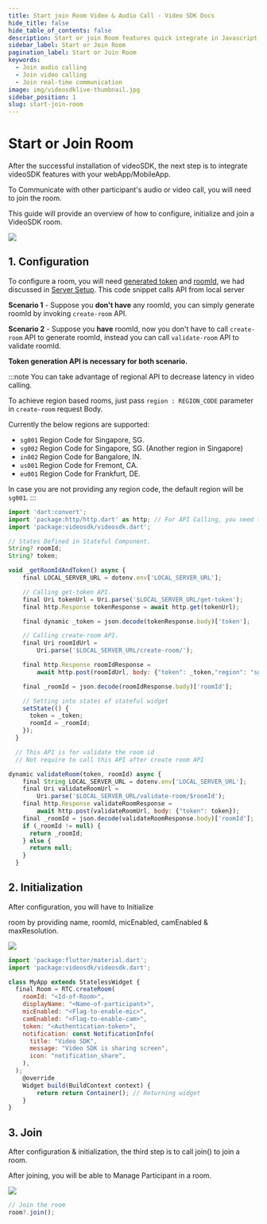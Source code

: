 ```yaml
---
title: Start join Room Video & Audio Call - Video SDK Docs
hide_title: false
hide_table_of_contents: false
description: Start or join Room features quick integrate in Javascript, React JS, Android, IOS, React Native, Flutter with Video SDK to add live video & audio conferencing to your applications.
sidebar_label: Start or Join Room
pagination_label: Start or Join Room
keywords:
  - Join audio calling
  - Join video calling
  - Join real-time communication
image: img/videosdklive-thumbnail.jpg
sidebar_position: 1
slug: start-join-room
---
```


# Start or Join Room

<div style={{display:'flex',flexDirection:'row',alignItems:'stretch',}}>
<div style={{}}>
<p>
After the successful installation of videoSDK, the next step is to integrate videoSDK features with your webApp/MobileApp.</p>

<p>To Communicate with other participant's audio or video call, you will need to join the room.</p>

<p>This guide will provide an overview of how to configure, initialize and join a VideoSDK room.</p>

</div>
<div>
<img src="/img/gif/new-meeting.gif"/>
</div>

</div>

## 1. Configuration

To configure a room, you will need [generated token](/flutter/guide/video-and-audio-calling-api-sdk/server-setup#generate-accees-token-and-integrate-other-apis) and [roomId](/api-reference/v1/realtime-communication/create-join-room#create-room), we had discussed in [Server Setup](/flutter/guide/video-and-audio-calling-api-sdk/server-setup).
This code snippet calls API from local server

**Scenario 1** - Suppose you **don't have** any roomId, you can simply generate roomId by invoking `create-room` API.

**Scenario 2** - Suppose you **have** roomId, now you don't have to call `create-room` API to generate roomId, instead you can call `validate-room` API to validate roomId.

**Token generation API is necessary for both scenario.**

:::note
You can take advantage of regional API to decrease latency in video calling.

To achieve region based rooms, just pass `region : REGION_CODE` parameter in `create-room` request Body.

Currently the below regions are supported:

- `sg001` Region Code for Singapore, SG.
- `sg002` Region Code for Singapore, SG. (Another region in Singapore)
- `in002` Region Code for Bangalore, IN.
- `us001` Region Code for Fremont, CA.
- `eu001` Region Code for Frankfurt, DE.

In case you are not providing any region code, the default region will be `sg001`.
:::

```js
import 'dart:convert';
import 'package:http/http.dart' as http; // For API Calling, you need to add third party package "http"
import 'package:videosdk/videosdk.dart';

// States Defined in Stateful Component.
String? roomId;
String? token;

void _getRoomIdAndToken() async {
    final LOCAL_SERVER_URL = dotenv.env['LOCAL_SERVER_URL'];

    // Calling get-token API.
    final Uri tokenUrl = Uri.parse('$LOCAL_SERVER_URL/get-token');
    final http.Response tokenResponse = await http.get(tokenUrl);

    final dynamic _token = json.decode(tokenResponse.body)['token'];

    // Calling create-room API.
    final Uri roomIdUrl =
        Uri.parse('$LOCAL_SERVER_URL/create-room/');

    final http.Response roomIdResponse =
        await http.post(roomIdUrl, body: {"token": _token,"region": "sg001"});

    final _roomId = json.decode(roomIdResponse.body)['roomId'];

    // Setting into states of stateful widget
    setState(() {
      token = _token;
      roomId = _roomId;
    });
  }

  // This API is for validate the room id
  // Not require to call this API after create room API

dynamic validateRoom(token, roomId) async {
    final String LOCAL_SERVER_URL = dotenv.env['LOCAL_SERVER_URL'];
    final Uri validateRoomUrl =
        Uri.parse('$LOCAL_SERVER_URL/validate-room/$roomId');
    final http.Response validateRoomResponse =
        await http.post(validateRoomUrl, body: {"token": token});
    final _roomId = json.decode(validateRoomResponse.body)['roomId'];
    if (_roomId != null) {
      return _roomId;
    } else {
      return null;
    }
  }

```

## 2. Initialization

<div style={{display:'flex',flexDirection:'row',alignItems:'stretch',}}>
<div style={{}}>
<p>
After configuration, you will have to Initialize 
<p>
room by providing name, roomId, micEnabled, camEnabled & maxResolution.
</p>
</p>

</div>
<div>
<img src="/img/gif/add-participant.gif"/>
</div>

</div>

```js
import 'package:flutter/material.dart';
import 'package:videosdk/videosdk.dart';

class MyApp extends StatelessWidget {
  final Room = RTC.createRoom(
    roomId: "<Id-of-Room>",
    displayName: "<Name-of-participant>",
    micEnabled: "<Flag-to-enable-mic>",
    camEnabled: "<Flag-to-enable-cam>",
    token: "<Authentication-token>",
    notification: const NotificationInfo(
      title: "Video SDK",
      message: "Video SDK is sharing screen",
      icon: "notification_share",
    ),
  );
    @override
    Widget build(BuildContext context) {
        return return Container(); // Returning widget
    }
}
```

## 3. Join

<div style={{display:'flex',flexDirection:'row',alignItems:'stretch',}}>
<div style={{}}>
<p>
After configuration & initialization, the third step is to call join() to join a room.
</p>

<p>
After joining, you will be able to Manage Participant in a room.
</p>

</div>
<div>
<img src="/img/gif/join-meeting.gif"/>
</div>

</div>

```js
// Join the room
room?.join();
```

